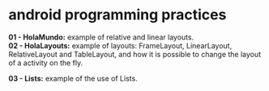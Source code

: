 android programming practices
=======
<b>01 - HolaMundo:</b> example of relative and linear layouts. <br>
<b>02 - HolaLayouts:</b> example of layouts: FrameLayout, LinearLayout, RelativeLayout and TableLayout, and how it is possible to change the layout of a activity on the fly.

<b>03 - Lists:</b> example of the use of Lists. <br>
